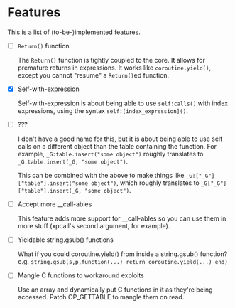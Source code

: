 Features
========

This is a list of (to-be-)implemented features.

- [ ] `Return()` function
    
    The `Return()` function is tightly coupled to the core. It allows for
    premature returns in expressions. It works like `coroutine.yield()`,
    except you cannot "resume" a `Return()`ed function.
- [x] Self-with-expression
    
    Self-with-expression is about being able to use `self:calls()` with
    index expressions, using the syntax `self:[index_expression]()`.
- [ ] ???
    
    I don't have a good name for this, but it is about being able to
    use self calls on a different object than the table containing the
    function. For example, `_G:table.insert("some object")` roughly
    translates to `_G.table.insert(_G, "some object")`.
    
    This can be combined with the above to make things like
    `_G:["_G"]["table"].insert("some object")`, which roughly translates
    to `_G["_G"]["table"].insert(_G, "some object")`.
- [ ] Accept more __call-ables
    
    This feature adds more support for __call-ables so you can use them
    in more stuff (xpcall's second argument, for example).
- [ ] Yieldable string.gsub() functions
    
    What if you could coroutine.yield() from inside a string.gsub()
    function? e.g. `string.gsub(s,p,function(...) return
    coroutine.yield(...) end)`
- [ ] Mangle C functions to workaround exploits
    
    Use an array and dynamically put C functions in it as they're being
    accessed. Patch OP_GETTABLE to mangle them on read.
